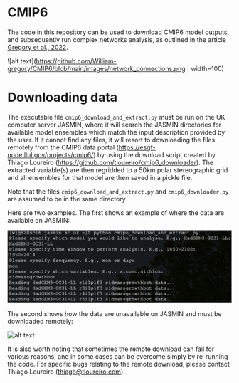 # CMIP6
The code in this repository can be used to download CMIP6 model outputs, and subsequently run complex networks analysis, as outlined in the article [Gregory et al., 2022](https://tc.copernicus.org/preprints/tc-2021-387/tc-2021-387.pdf).

![alt text](https://github.com/William-gregory/CMIP6/blob/main/images/network_connections.png | width=100)

# Downloading data
The executable file `cmip6_download_and_extract.py` must be run on the UK computer server JASMIN, where it will search the JASMIN directories for available model ensembles which match the input description provided by the user. If it cannot find any files, it will resort to downloading the files remotely from the CMIP6 data portal (https://esgf-node.llnl.gov/projects/cmip6/) by using the download script created by Thiago Loureiro (https://github.com/tloureiro/cmip6_downloader). The extracted variable(s) are then regridded to a 50km polar stereographic grid and all ensembles for that model are then saved in a pickle file.

Note that the files `cmip6_download_and_extract.py` and `cmip6_downloader.py` are assumed to be in the same directory

Here are two examples. The first shows an example of where the data are available on JASMIN:

![alt text](https://github.com/William-gregory/CMIP6/blob/main/images/example1.png)

The second shows how the data are unavailable on JASMIN and must be downloaded remotely:

![alt text](https://github.com/William-gregory/CMIP6/blob/main/images/example2.png)

It is also worth noting that sometimes the remote download can fail for various reasons, and in some cases can be overcome simply by re-running the code. For specific bugs relating to the remote download, please contact Thiago Loureiro (thiago@tloureiro.com).


